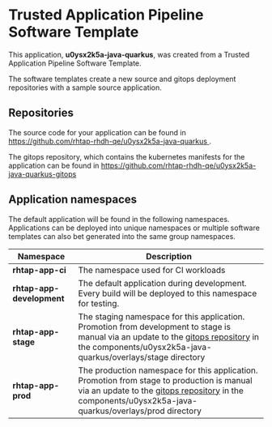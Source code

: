 # Trusted Application Pipeline Software Template

This application, **u0ysx2k5a-java-quarkus**, was created from a Trusted Application Pipeline Software Template.

The software templates create a new source and gitops deployment repositories with a sample source application. 

## Repositories

The source code for your application can be found in [https://github.com/rhtap-rhdh-qe/u0ysx2k5a-java-quarkus ](https://github.com/rhtap-rhdh-qe/u0ysx2k5a-java-quarkus ).
 
The gitops repository, which contains the kubernetes manifests for the application can be found in 
[https://github.com/rhtap-rhdh-qe/u0ysx2k5a-java-quarkus-gitops ](https://github.com/rhtap-rhdh-qe/u0ysx2k5a-java-quarkus-gitops ) 

## Application namespaces 

The default application will be found in the following namespaces. Applications can be deployed into unique namespaces or multiple software templates can also bet generated into the same group namespaces.  

|  Namespace   |  Description   |  
| -------- | -------- |
| **rhtap-app-ci** | The namespace used for CI workloads |
| **rhtap-app-development** | The default application during development. Every build will be deployed to this namespace for testing. |
| **rhtap-app-stage** | The staging namespace for this application. Promotion from development to stage is manual via an update to the [gitops repository](https://github.com/rhtap-rhdh-qe/u0ysx2k5a-java-quarkus-gitops ) in the components/u0ysx2k5a-java-quarkus/overlays/stage directory |
| **rhtap-app-prod** | The production namespace for this application. Promotion from stage to production is manual via an update to the [gitops repository](https://github.com/rhtap-rhdh-qe/u0ysx2k5a-java-quarkus-gitops ) in the components/u0ysx2k5a-java-quarkus/overlays/prod directory |